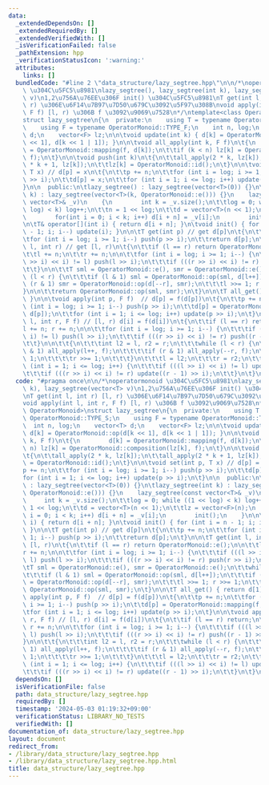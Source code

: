 ```yaml
---
data:
  _extendedDependsOn: []
  _extendedRequiredBy: []
  _extendedVerifiedWith: []
  _isVerificationFailed: false
  _pathExtension: hpp
  _verificationStatusIcon: ':warning:'
  attributes:
    links: []
  bundledCode: "#line 2 \"data_structure/lazy_segtree.hpp\"\n\n/*\noperatormonoid\
    \ \u304C\u5FC5\u8981\nlazy_segtree(), lazy_segtree(int k), lazy_segtree(vector<T>\
    \ v)\n1,2\u756A\u76EE\u306F init() \u304C\u5FC5\u8981\nT get(int l, int r) [l,\
    \ r) \u306E\u6F14\u7B97\u7D50\u679C\u3092\u5F97\u308B\nvoid apply(int l, int r,\
    \ F f) [l, r) \u306B f \u3092\u9069\u7528\n*/\ntemplate<class OperatorMonoid>\n\
    struct lazy_segtree\n{\n  private:\n    using T = typename OperatorMonoid::TYPE_S;\n\
    \    using F = typename OperatorMonoid::TYPE_F;\n    int n, log;\n    vector<T>\
    \ d;\n    vector<F> lz;\n\n\tvoid update(int k) { d[k] = OperatorMonoid::op(d[k\
    \ << 1], d[k << 1 | 1]); }\n\n\tvoid all_apply(int k, F f)\n\t{\n        d[k]\
    \ = OperatorMonoid::mapping(f, d[k]);\n\t\tif (k < n) lz[k] = OperatorMonoid::composition(lz[k],\
    \ f);\n\t}\n\n\tvoid push(int k)\n\t{\n\t\tall_apply(2 * k, lz[k]);\n\t\tall_apply(2\
    \ * k + 1, lz[k]);\n\t\tlz[k] = OperatorMonoid::id();\n\t}\n\n\tvoid set(int p,\
    \ T x) // d[p] = x\n\t{\n\t\tp += n;\n\t\tfor (int i = log; i >= 1; i--) push(p\
    \ >> i);\n\t\td[p] = x;\n\t\tfor (int i = 1; i <= log; i++) update(p >> i);\n\t\
    }\n\n  public:\n\tlazy_segtree() : lazy_segtree(vector<T>(0)) {}\n\tlazy_segtree(int\
    \ k) : lazy_segtree(vector<T>(k, OperatorMonoid::e())) {}\n    lazy_segtree(const\
    \ vector<T>& _v)\n    {\n        int k = _v.size();\n\t\tlog = 0; while ((1 <<\
    \ log) < k) log++;\n\t\tn = 1 << log;\n\t\td = vector<T>(n << 1);\n\t\tlz = vector<F>(n);\n\
    \        for(int i = 0; i < k; i++) d[i + n] = _v[i];\n        init();\n    }\n\
    \n\tT& operator[](int i) { return d[i + n]; }\n\tvoid init() { for (int i = n\
    \ - 1; i; i--) update(i); }\n\n\tT get(int p) // get d[p]\n\t{\n\t\tp += n;\n\t\
    \tfor (int i = log; i >= 1; i--) push(p >> i);\n\t\treturn d[p];\n\t}\n\n\tT get(int\
    \ l, int r) // get [l, r)\n\t{\n\t\tif (l == r) return OperatorMonoid::e();\n\n\
    \t\tl += n;\n\t\tr += n;\n\n\t\tfor (int i = log; i >= 1; i--) {\n\t\t\tif (((l\
    \ >> i) << i) != l) push(l >> i);\n\t\t\tif (((r >> i) << i) != r) push(r >> i);\n\
    \t\t}\n\n\t\tT sml = OperatorMonoid::e(), smr = OperatorMonoid::e();\n\t\twhile\
    \ (l < r) {\n\t\t\tif (l & 1) sml = OperatorMonoid::op(sml, d[l++]);\n\t\t\tif\
    \ (r & 1) smr = OperatorMonoid::op(d[--r], smr);\n\t\t\tl >>= 1; r >>= 1;\n\t\t\
    }\n\n\t\treturn OperatorMonoid::op(sml, smr);\n\t}\n\n\tT all_get() { return d[1];\
    \ }\n\n\tvoid apply(int p, F f)  // d[p] = f(d[p])\n\t{\n\t\tp += n;\n\t\tfor\
    \ (int i = log; i >= 1; i--) push(p >> i);\n\t\td[p] = OperatorMonoid::mapping(f,\
    \ d[p]);\n\t\tfor (int i = 1; i <= log; i++) update(p >> i);\n\t}\n\n\tvoid apply(int\
    \ l, int r, F f) // [l, r) d[i] = f(d[i])\n\t{\n\t\tif (l == r) return;\n\n\t\t\
    l += n; r += n;\n\n\t\tfor (int i = log; i >= 1; i--) {\n\t\t\tif (((l >> i) <<\
    \ i) != l) push(l >> i);\n\t\t\tif (((r >> i) << i) != r) push((r - 1) >> i);\n\
    \t\t}\n\n\t\t{\n\t\t\tint l2 = l, r2 = r;\n\t\t\twhile (l < r) {\n\t\t\t\tif (l\
    \ & 1) all_apply(l++, f);\n\t\t\t\tif (r & 1) all_apply(--r, f);\n\t\t\t\tl >>=\
    \ 1;\n\t\t\t\tr >>= 1;\n\t\t\t}\n\t\t\tl = l2;\n\t\t\tr = r2;\n\t\t}\n\n\t\tfor\
    \ (int i = 1; i <= log; i++) {\n\t\t\tif (((l >> i) << i) != l) update(l >> i);\n\
    \t\t\tif (((r >> i) << i) != r) update((r - 1) >> i);\n\t\t}\n\t}\n};\n"
  code: "#pragma once\n\n/*\noperatormonoid \u304C\u5FC5\u8981\nlazy_segtree(), lazy_segtree(int\
    \ k), lazy_segtree(vector<T> v)\n1,2\u756A\u76EE\u306F init() \u304C\u5FC5\u8981\
    \nT get(int l, int r) [l, r) \u306E\u6F14\u7B97\u7D50\u679C\u3092\u5F97\u308B\n\
    void apply(int l, int r, F f) [l, r) \u306B f \u3092\u9069\u7528\n*/\ntemplate<class\
    \ OperatorMonoid>\nstruct lazy_segtree\n{\n  private:\n    using T = typename\
    \ OperatorMonoid::TYPE_S;\n    using F = typename OperatorMonoid::TYPE_F;\n  \
    \  int n, log;\n    vector<T> d;\n    vector<F> lz;\n\n\tvoid update(int k) {\
    \ d[k] = OperatorMonoid::op(d[k << 1], d[k << 1 | 1]); }\n\n\tvoid all_apply(int\
    \ k, F f)\n\t{\n        d[k] = OperatorMonoid::mapping(f, d[k]);\n\t\tif (k <\
    \ n) lz[k] = OperatorMonoid::composition(lz[k], f);\n\t}\n\n\tvoid push(int k)\n\
    \t{\n\t\tall_apply(2 * k, lz[k]);\n\t\tall_apply(2 * k + 1, lz[k]);\n\t\tlz[k]\
    \ = OperatorMonoid::id();\n\t}\n\n\tvoid set(int p, T x) // d[p] = x\n\t{\n\t\t\
    p += n;\n\t\tfor (int i = log; i >= 1; i--) push(p >> i);\n\t\td[p] = x;\n\t\t\
    for (int i = 1; i <= log; i++) update(p >> i);\n\t}\n\n  public:\n\tlazy_segtree()\
    \ : lazy_segtree(vector<T>(0)) {}\n\tlazy_segtree(int k) : lazy_segtree(vector<T>(k,\
    \ OperatorMonoid::e())) {}\n    lazy_segtree(const vector<T>& _v)\n    {\n   \
    \     int k = _v.size();\n\t\tlog = 0; while ((1 << log) < k) log++;\n\t\tn =\
    \ 1 << log;\n\t\td = vector<T>(n << 1);\n\t\tlz = vector<F>(n);\n        for(int\
    \ i = 0; i < k; i++) d[i + n] = _v[i];\n        init();\n    }\n\n\tT& operator[](int\
    \ i) { return d[i + n]; }\n\tvoid init() { for (int i = n - 1; i; i--) update(i);\
    \ }\n\n\tT get(int p) // get d[p]\n\t{\n\t\tp += n;\n\t\tfor (int i = log; i >=\
    \ 1; i--) push(p >> i);\n\t\treturn d[p];\n\t}\n\n\tT get(int l, int r) // get\
    \ [l, r)\n\t{\n\t\tif (l == r) return OperatorMonoid::e();\n\n\t\tl += n;\n\t\t\
    r += n;\n\n\t\tfor (int i = log; i >= 1; i--) {\n\t\t\tif (((l >> i) << i) !=\
    \ l) push(l >> i);\n\t\t\tif (((r >> i) << i) != r) push(r >> i);\n\t\t}\n\n\t\
    \tT sml = OperatorMonoid::e(), smr = OperatorMonoid::e();\n\t\twhile (l < r) {\n\
    \t\t\tif (l & 1) sml = OperatorMonoid::op(sml, d[l++]);\n\t\t\tif (r & 1) smr\
    \ = OperatorMonoid::op(d[--r], smr);\n\t\t\tl >>= 1; r >>= 1;\n\t\t}\n\n\t\treturn\
    \ OperatorMonoid::op(sml, smr);\n\t}\n\n\tT all_get() { return d[1]; }\n\n\tvoid\
    \ apply(int p, F f)  // d[p] = f(d[p])\n\t{\n\t\tp += n;\n\t\tfor (int i = log;\
    \ i >= 1; i--) push(p >> i);\n\t\td[p] = OperatorMonoid::mapping(f, d[p]);\n\t\
    \tfor (int i = 1; i <= log; i++) update(p >> i);\n\t}\n\n\tvoid apply(int l, int\
    \ r, F f) // [l, r) d[i] = f(d[i])\n\t{\n\t\tif (l == r) return;\n\n\t\tl += n;\
    \ r += n;\n\n\t\tfor (int i = log; i >= 1; i--) {\n\t\t\tif (((l >> i) << i) !=\
    \ l) push(l >> i);\n\t\t\tif (((r >> i) << i) != r) push((r - 1) >> i);\n\t\t\
    }\n\n\t\t{\n\t\t\tint l2 = l, r2 = r;\n\t\t\twhile (l < r) {\n\t\t\t\tif (l &\
    \ 1) all_apply(l++, f);\n\t\t\t\tif (r & 1) all_apply(--r, f);\n\t\t\t\tl >>=\
    \ 1;\n\t\t\t\tr >>= 1;\n\t\t\t}\n\t\t\tl = l2;\n\t\t\tr = r2;\n\t\t}\n\n\t\tfor\
    \ (int i = 1; i <= log; i++) {\n\t\t\tif (((l >> i) << i) != l) update(l >> i);\n\
    \t\t\tif (((r >> i) << i) != r) update((r - 1) >> i);\n\t\t}\n\t}\n};"
  dependsOn: []
  isVerificationFile: false
  path: data_structure/lazy_segtree.hpp
  requiredBy: []
  timestamp: '2024-05-03 01:19:32+09:00'
  verificationStatus: LIBRARY_NO_TESTS
  verifiedWith: []
documentation_of: data_structure/lazy_segtree.hpp
layout: document
redirect_from:
- /library/data_structure/lazy_segtree.hpp
- /library/data_structure/lazy_segtree.hpp.html
title: data_structure/lazy_segtree.hpp
---
```

